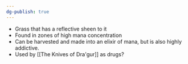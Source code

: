 ```yaml
---
dg-publish: true
---
```

- Grass that has a reflective sheen to it
- Found in zones of high mana concentration
- Can be harvested and made into an elixir of mana, but is also highly addictive.
- Used by [[The Knives of Dra'gur]] as drugs?